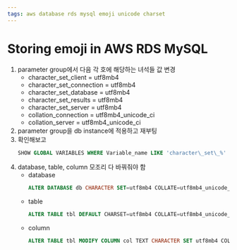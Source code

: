 ```yaml
---
tags: aws database rds mysql emoji unicode charset
---
```


# Storing emoji in AWS RDS MySQL

1. parameter group에서 다음 각 호에 해당하는 녀석들 값 변경
    - character_set_client = utf8mb4
    - character_set_connection = utf8mb4
    - character_set_database = utf8mb4
    - character_set_results = utf8mb4
    - character_set_server = utf8mb4
    - collation_connection = utf8mb4_unicode_ci
    - collation_server = utf8mb4_unicode_ci
2. parameter group을 db instance에 적용하고 재부팅
3. 확인해보고
    ```sql
    SHOW GLOBAL VARIABLES WHERE Variable_name LIKE 'character\_set\_%' OR Variable_name LIKE 'collation%'
    ```
4. database, table, column 모조리 다 바꿔줘야 함
    - database
        ```sql
        ALTER DATABASE db CHARACTER SET=utf8mb4 COLLATE=utf8mb4_unicode_ci;
        ```
    - table
        ```sql
        ALTER TABLE tbl DEFAULT CHARSET=utf8mb4 COLLATE=utf8mb4_unicode_ci;
        ``` 
    - column
        ```sql
        ALTER TABLE tbl MODIFY COLUMN col TEXT CHARACTER SET utf8mb4 COLLATE utf8mb4_unicode_ci NULL;
        ``` 
